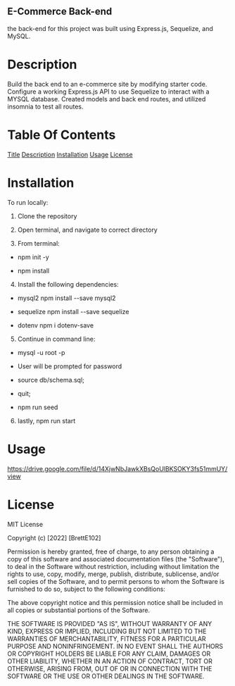 ## E-Commerce Back-end
the back-end for this project was built using Express.js, Sequelize, and MySQL.

# Description 
Build the back end to an e-commerce site by modifying starter code. Configure a working Express.js API to use Sequelize to interact with a MYSQL database. Created models and back end routes, and utilized insomnia to test all routes.

# Table Of Contents
[Title](#e-commerce-back-end)
[Description](#description)
[Installation](#installation)
[Usage](#usage)
[License](#license)


# Installation 
To run locally:

1. Clone the repository

2. Open terminal, and navigate to correct directory

3. From terminal:

  * npm init -y

  * npm install

4. Install the following dependencies:

  * mysql2 npm install --save mysql2

  * sequelize npm install --save sequelize

  * dotenv npm i dotenv-save

5. Continue in command line:

* mysql -u root -p
* User will be prompted for password

* source db/schema.sql;
* quit;
* npm run seed

6. lastly, npm run start

# Usage

https://drive.google.com/file/d/14XjwNbJawkXBsQoUlBKSOKY3fs51mmUY/view

# License
MIT License

Copyright (c) [2022] [BrettE102]

Permission is hereby granted, free of charge, to any person obtaining a copy of this software and associated documentation files (the "Software"), to deal in the Software without restriction, including without limitation the rights to use, copy, modify, merge, publish, distribute, sublicense, and/or sell copies of the Software, and to permit persons to whom the Software is furnished to do so, subject to the following conditions:

The above copyright notice and this permission notice shall be included in all copies or substantial portions of the Software.

THE SOFTWARE IS PROVIDED "AS IS", WITHOUT WARRANTY OF ANY KIND, EXPRESS OR IMPLIED, INCLUDING BUT NOT LIMITED TO THE WARRANTIES OF MERCHANTABILITY, FITNESS FOR A PARTICULAR PURPOSE AND NONINFRINGEMENT. IN NO EVENT SHALL THE AUTHORS OR COPYRIGHT HOLDERS BE LIABLE FOR ANY CLAIM, DAMAGES OR OTHER LIABILITY, WHETHER IN AN ACTION OF CONTRACT, TORT OR OTHERWISE, ARISING FROM, OUT OF OR IN CONNECTION WITH THE SOFTWARE OR THE USE OR OTHER DEALINGS IN THE SOFTWARE.